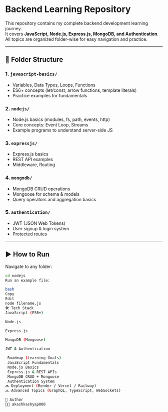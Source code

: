 # Backend Learning Repository  

This repository contains my complete backend development learning journey.  
It covers **JavaScript, Node.js, Express.js, MongoDB, and Authentication**.  
All topics are organized folder-wise for easy navigation and practice.  

---

## 📂 Folder Structure  

### 1. `javascript-basics/`  
- Variables, Data Types, Loops, Functions  
- ES6+ concepts (let/const, arrow functions, template literals)  
- Practice examples for fundamentals  

### 2. `nodejs/`  
- Node.js basics (modules, fs, path, events, http)  
- Core concepts: Event Loop, Streams  
- Example programs to understand server-side JS  

### 3. `expressjs/`  
- Express.js basics  
- REST API examples  
- Middleware, Routing  

### 4. `mongodb/`  
- MongoDB CRUD operations  
- Mongoose for schema & models  
- Query operators and aggregation basics  

### 5. `authentication/`  
- JWT (JSON Web Tokens)  
- User signup & login system  
- Protected routes  

---

## ▶️ How to Run  

Navigate to any folder:  
```bash
cd nodejs
Run an example file:

bash
Copy
Edit
node filename.js
🛠️ Tech Stack
JavaScript (ES6+)

Node.js

Express.js

MongoDB (Mongoose)

JWT & Authentication

 Roadmap (Learning Goals)
 JavaScript Fundamentals
 Node.js Basics
 Express.js & REST APIs
 MongoDB CRUD + Mongoose
 Authentication System
🔜 Deployment (Render / Vercel / Railway)
🔜 Advanced Topics (GraphQL, TypeScript, WebSockets)

📌 Author
👨‍💻 akashkashyap000

